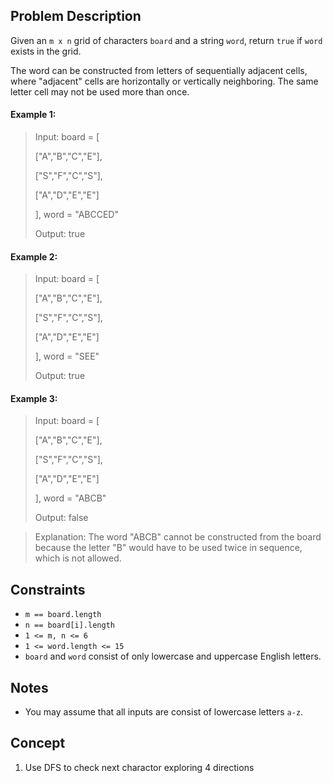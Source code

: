 ## Problem Description

Given an `m x n` grid of characters `board` and a string `word`, return `true` if `word` exists in the grid.

The word can be constructed from letters of sequentially adjacent cells, where "adjacent" cells are horizontally or vertically neighboring. The same letter cell may not be used more than once.

#### Example 1:
> Input: board = [
> 
> ["A","B","C","E"],
> 
> ["S","F","C","S"],
> 
> ["A","D","E","E"]
> 
> ], word = "ABCCED"
> 
> Output: true

#### Example 2:
> Input: board = [
> 
> ["A","B","C","E"],
> 
> ["S","F","C","S"],
> 
> ["A","D","E","E"]
> 
> ], word = "SEE"
> 
> Output: true

#### Example 3:
> Input: board = [
> 
> ["A","B","C","E"],
> 
> ["S","F","C","S"],
> 
> ["A","D","E","E"]
> 
> ], word = "ABCB"
> 
> Output: false

> Explanation: The word "ABCB" cannot be constructed from the board because the letter "B" would have to be used twice in sequence, which is not allowed.

## Constraints

- `m == board.length`
- `n == board[i].length`
- `1 <= m, n <= 6`
- `1 <= word.length <= 15`
- `board` and `word` consist of only lowercase and uppercase English letters.

## Notes

- You may assume that all inputs are consist of lowercase letters `a-z`.

## Concept
1. Use DFS to check next charactor exploring 4 directions
